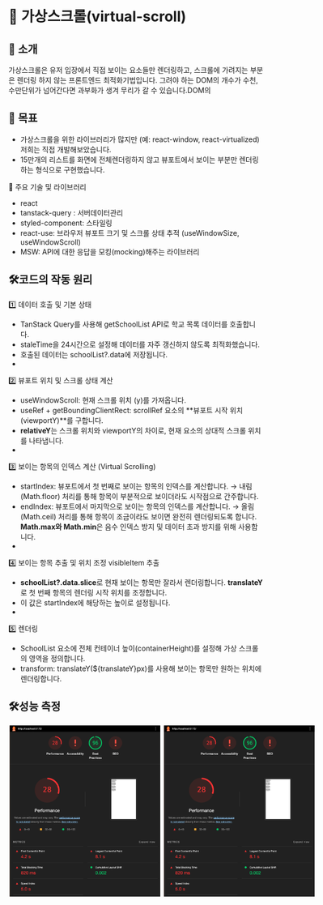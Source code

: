 # 🚀 가상스크롤(virtual-scroll)

## 📌 소개
가상스크롤은 유저 입장에서 직접 보이는 요소들만 렌더링하고, 스크롤에 가려지는 부분은 렌더링 하지 않는 프론트엔드 최적화기법입니다. 그려야 하는 DOM의 개수가 수천, 수만단위가 넘어간다면 과부화가 생겨 무리가 갈 수 있습니다.DOM의

## 🎯 목표
- 가상스크롤을 위한 라이브러리가 많지만 (예: react-window, react-virtualized) 저희는 직접 개발해보았습니다.
- 15만개의 리스트를 화면에 전체렌더링하지 않고 뷰포트에서 보이는 부분만 렌더링하는 형식으로 구현했습니다.

📂 주요 기술 및 라이브러리
- react
- tanstack-query : 서버데이터관리
- styled-component: 스타일링
- react-use: 브라우저 뷰포트 크기 및 스크롤 상태 추적 (useWindowSize, useWindowScroll)
- MSW: API에 대한 응답을 모킹(mocking)해주는 라이브러리

## 🛠️코드의 작동 원리
1️⃣ 데이터 호출 및 기본 상태
- TanStack Query를 사용해 getSchoolList API로 학교 목록 데이터를 호출합니다.
- staleTime을 24시간으로 설정해 데이터를 자주 갱신하지 않도록 최적화했습니다.
- 호출된 데이터는 schoolList?.data에 저장됩니다.
- 
2️⃣ 뷰포트 위치 및 스크롤 상태 계산
- useWindowScroll: 현재 스크롤 위치 (y)를 가져옵니다.
- useRef + getBoundingClientRect: scrollRef 요소의 **뷰포트 시작 위치 (viewportY)**를 구합니다.
- **relativeY**는 스크롤 위치와 viewportY의 차이로, 현재 요소의 상대적 스크롤 위치를 나타냅니다.
- 
3️⃣ 보이는 항목의 인덱스 계산 (Virtual Scrolling)
- startIndex: 뷰포트에서 첫 번째로 보이는 항목의 인덱스를 계산합니다.
→ 내림(Math.floor) 처리를 통해 항목이 부분적으로 보이더라도 시작점으로 간주합니다.
- endIndex: 뷰포트에서 마지막으로 보이는 항목의 인덱스를 계산합니다.
→ 올림(Math.ceil) 처리를 통해 항목이 조금이라도 보이면 완전히 렌더링되도록 합니다.
**Math.max와 Math.min**은 음수 인덱스 방지 및 데이터 초과 방지를 위해 사용합니다.
- 
4️⃣ 보이는 항목 추출 및 위치 조정
visibleItem 추출
- **schoolList?.data.slice**로 현재 보이는 항목만 잘라서 렌더링합니다.
**translateY**로 첫 번째 항목의 렌더링 시작 위치를 조정합니다.
- 이 값은 startIndex에 해당하는 높이로 설정됩니다.
- 
5️⃣ 렌더링
- SchoolList 요소에 전체 컨테이너 높이(containerHeight)를 설정해 가상 스크롤의 영역을 정의합니다.
- transform: translateY(${translateY}px)를 사용해 보이는 항목만 원하는 위치에 렌더링합니다.

## 🛠️성능 측정
<div style="display: flex; gap: 5px;">
  <img src="./src/assets/readme/개선전.png" alt="개선 전" width="300" />
  <img src="./src/assets/readme/개선전.png" alt="개선 후" width="300" />
</div>
